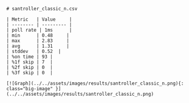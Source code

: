 
    # santroller_classic_n.csv

    | Metric   | Value     |
    | -------- | --------- |
    | poll rate | 1ms      |
    | min      | 0.48     |
    | max      | 2.83     |
    | avg      | 1.31     |
    | stddev   | 0.52  |
    | %on time | 93 |
    | %1f skip | 7  |
    | %2f skip | 0  |
    | %3f skip | 0  |

    [![Graph](../../assets/images/results/santroller_classic_n.png){: class="big-image" }](../../assets/images/results/santroller_classic_n.png)

    